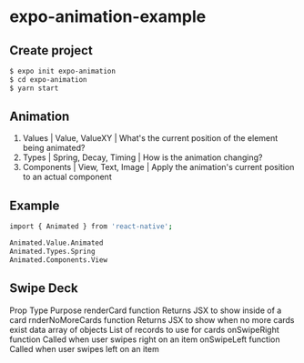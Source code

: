 # expo-animation-example

## Create project
```bash
$ expo init expo-animation
$ cd expo-animation
$ yarn start
```

## Animation
1. Values     | Value, ValueXY        | What's the current position of the element being animated?
2. Types      | Spring, Decay, Timing | How is the animation changing?
3. Components | View, Text, Image     | Apply the animation's current position to an actual component

## Example
```bash
import { Animated } from 'react-native';

Animated.Value.Animated
Animated.Types.Spring
Animated.Components.View
```

## Swipe Deck
Prop              Type              Purpose 
renderCard        function          Returns JSX to show inside of a card 
rnderNoMoreCards  function          Returns JSX to show when no more cards exist 
data              array of objects  List of records to use for cards 
onSwipeRight      function          Called when user swipes right on an item 
onSwipeLeft       function          Called when user swipes left on an item 